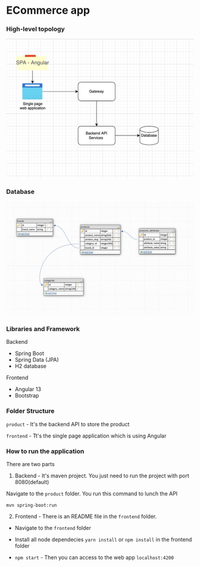 # ECommerce app

### High-level topology

![high-level](/docs/topology.png)

### Database 

![database](/docs/db.png)


### Libraries and Framework

Backend
- Spring Boot
- Spring Data (JPA)
- H2 database

Frontend
- Angular 13 
- Bootstrap

### Folder Structure

`product` - It's the backend API to store the product

`frontend` - Tt's the single page application which is using Angular

### How to run the application

There are two parts

1) Backend - It's maven project. You just need to run the project with port 8080(default)

Navigate to the `product` folder. You run this command to lunch the API

```
mvn spring-boot:run
```

2) Frontend - There is an README file in the `frontend` folder. 

- Navigate to the `frontend` folder

- Install all node dependecies `yarn install` or `npm install` in the frontend folder

- `npm start` - Then you can access to the web app `localhost:4200`

